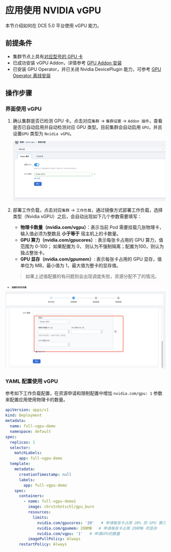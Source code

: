 # 应用使用 NVIDIA vGPU

本节介绍如何在 DCE 5.0 平台使用 vGPU 能力。

## 前提条件

-  集群节点上具有[对应型号的 GPU 卡](gpu_matrix.md)
-  已成功安装 vGPU Addon，详情参考 [GPU Addon 安装 ](vgpu_addon.md)
- 已安装 GPU Operator，并已关闭 Nvidia DevicePlugin  能力，可参考 [GPU Operator 离线安装](./install_nvidia_driver_of_operator.md)

## 操作步骤

### 界面使用 vGPU

1. 确认集群是否已检测 GPU 卡。点击对应`集群` -> `集群设置` -> `Addon 插件`，查看是否已自动启用并自动检测对应 GPU 类型。目前集群会自动启用 `GPU`，并且设置`GPU` 类型为 `Nvidia vGPU`。
   
   ![Alt text](./images/vgpu-cluster.png)

2. 部署工作负载，点击对应`集群` -> `工作负载`，通过镜像方式部署工作负载，选择类型（Nvidia vGPU）之后，会自动出现如下几个参数需要填写：

    - **物理卡数量（nvidia.com/vgpu）**：表示当前 Pod 需要挂载几张物理卡，输入值必须为整数且 **小于等于** 宿主机上的卡数量。
    - **GPU 算力（nvidia.com/gpucores）**: 表示每张卡占用的 GPU 算力，值范围为 0-100；
      如果配置为 0， 则认为不强制隔离；配置为100，则认为独占整张卡。
    - **GPU 显存（nvidia.com/gpumem）**: 表示每张卡占用的 GPU 显存，值单位为 MB，最小值为 1，最大值为整卡的显存值。

    > 如果上述值配置的有问题则会出现调度失败，资源分配不了的情况。

![Alt text](./images/vgpu-deployment.png)

###  YAML 配置使用 vGPU

参考如下工作负载配置，在资源申请和限制配置中增加 `nvidia.com/gpu: 1` 参数来配置应用使用物理卡的数量。

```yaml
apiVersion: apps/v1
kind: Deployment
metadata:
  name: full-vgpu-demo
  namespace: default
spec:
  replicas: 1
  selector:
    matchLabels:
      app: full-vgpu-demo
  template:
    metadata:
      creationTimestamp: null
      labels:
        app: full-vgpu-demo
    spec:
      containers:
        - name: full-vgpu-demo1
          image: chrstnhntschl/gpu_burn
          resources:
            limits:
              nvidia.com/gpucores: '20'   # 申请每张卡占用 20% 的 GPU 算力
              nvidia.com/gpumem: 200MB   # 申请每张卡占用 200MB 的显存
              nvidia.com/vgpu: '1'   # 申请GPU的数量
          imagePullPolicy: Always
      restartPolicy: Always
```